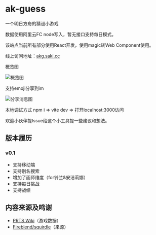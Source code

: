 # ak-guess
一个明日方舟的猜谜小游戏

数据使用阿里云FC node写入，暂无接口支持每日模式。

该站点当前所有部分使用React开发，使用magic转Web Component使用。

线上访问地址：[akg.saki.cc](http://akg.saki.cc)

概览图

![概览图](https://github.com/lie5860/ak-guess/blob/main/image/overview.png?raw=true)

支持emoji分享到im

![分享消息图](https://github.com/lie5860/ak-guess/blob/main/image/message.png?raw=true)

本地调试方式 npm i => vite dev => 打开localhost:3000访问

欢迎小伙伴提Issue给这个小工具提一些建议和想法。

## 版本履历

### v0.1
- 支持移动端 
- 支持别名搜索
- 增加了画师维度（for铃兰&安洁莉娜）
- 支持每日挑战
- 支持战绩

## 内容来源及鸣谢
- [PRTS Wiki](http://prts.wiki/)（游戏数据）
- [Fireblend/squirdle](https://github.com/Fireblend/squirdle)（来源）
